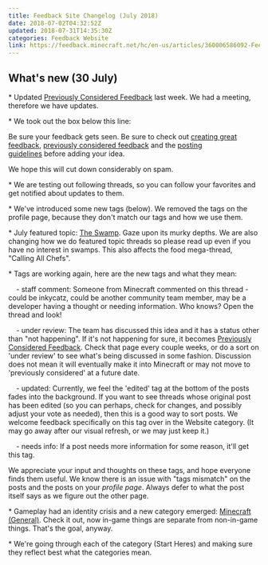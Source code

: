 ```yaml
---
title: Feedback Site Changelog (July 2018)
date: 2018-07-02T04:32:52Z
updated: 2018-07-31T14:35:30Z
categories: Feedback Website
link: https://feedback.minecraft.net/hc/en-us/articles/360006586092-Feedback-Site-Changelog-July-2018-
---
```


## **What's new (30 July)**

\* Updated [Previously Considered Feedback](https://feedback.minecraft.net/hc/en-us/articles/360005029872) last week. We had a meeting, therefore we have updates.

\* We took out the box below this line: 

Be sure your feedback gets seen. Be sure to check out [creating great feedback](https://feedback.minecraft.net/hc/en-us/articles/360004442111-Creating-Great-Feedback), [previously considered feedback](https://feedback.minecraft.net/hc/en-us/articles/360005029872-Previously-Considered-Feedback) and the [posting guidelines](https://feedback.minecraft.net/hc/en-us/articles/360003401232-Posting-Guidelines) before adding your idea.

We hope this will cut down considerably on spam.

\* We are testing out following threads, so you can follow your favorites and get notified about updates to them.

\* We've introduced some new tags (below). We removed the tags on the profile page, because they don't match our tags and how we use them. 

\* July featured topic: [The Swamp](https://feedback.minecraft.net/hc/en-us/community/posts/360013812471--July-2018-Featured-Topic-The-Swamp). Gaze upon its murky depths. We are also changing how we do featured topic threads so please read up even if you have no interest in swamps. This also affects the food mega-thread, "Calling All Chefs".

\* Tags are working again, here are the new tags and what they mean:

    - staff comment: Someone from Minecraft commented on this thread - could be inkycatz, could be another community team member, may be a developer having a thought or needing information. Who knows? Open the thread and look!

    - under review: The team has discussed this idea and it has a status other than "not happening". If it's not happening for sure, it becomes [Previously Considered Feedback](https://feedback.minecraft.net/hc/en-us/articles/360005029872). Check that page every couple weeks, or do a sort on 'under review' to see what's being discussed in some fashion. Discussion does not mean it will eventually make it into Minecraft or may not move to 'previously considered' at a future date. 

    - updated: Currently, we feel the 'edited' tag at the bottom of the posts fades into the background. If you want to see threads whose original post has been edited (so you can perhaps, check for changes, and possibly adjust your vote as needed), then this is a good way to sort posts. We welcome feedback specifically on this tag over in the Website category. (It may go away after our visual refresh, or we may just keep it.)

    - needs info: If a post needs more information for some reason, it'll get this tag.

We appreciate your input and thoughts on these tags, and hope everyone finds them useful. We know there is an issue with "tags mismatch" on the posts and the posts on your *profile page*. Always defer to what the post itself says as we figure out the other page.

\* Gameplay had an identity crisis and a new category emerged: [Minecraft (General)](https://feedback.minecraft.net/hc/en-us/community/topics/360000477291-Minecraft-General-). Check it out, now in-game things are separate from non-in-game things. That's the goal, anyway.

\* We're going through each of the category (Start Heres) and making sure they reflect best what the categories mean.
